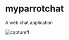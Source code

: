 # myparrotchat
A web chat application

![captureff](https://user-images.githubusercontent.com/22565449/29975832-dbe886fa-8f05-11e7-8b63-d55af5ee3bb9.PNG)
